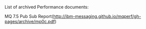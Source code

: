 List of archived Performance documents:

MQ 7.5 Pub Sub Report(http://ibm-messaging.github.io/mqperf/gh-pages/archive/mp0c.pdf)
